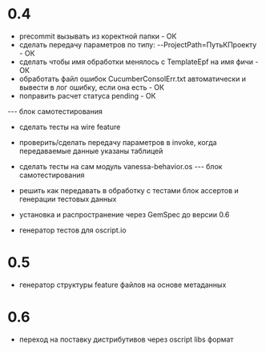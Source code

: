 # 0.4

* precommit вызывать из коректной папки - ОК
* сделать передачу параметров по типу: --ProjectPath=ПутьКПроекту - ОК
* сделать чтобы имя обработки менялось с TemplateEpf на имя фичи - ОК
* обработать файл ошибок CucumberConsolErr.txt автоматически и вывести в лог ошибку, если она есть - ОК
* поправить расчет статуса pending - ОК

--- блок самотестирования
* сделать тесты на wire feature
* проверить/сделать передачу параметров в invoke, когда передаваемые данные указаны таблицей
* сделать тесты на сам модуль vanessa-behavior.os
--- блок самотестирования

* решить как передавать в обработку с тестами блок ассертов и генерации тестовых данных
* установка и распространение через GemSpec до версии 0.6
* генератор тестов для oscript.io

# 0.5

* генератор структуры feature файлов на основе метаданных

# 0.6

* переход на поставку дистрибутивов через oscript libs формат